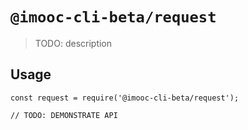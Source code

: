 # `@imooc-cli-beta/request`

> TODO: description

## Usage

```
const request = require('@imooc-cli-beta/request');

// TODO: DEMONSTRATE API
```
